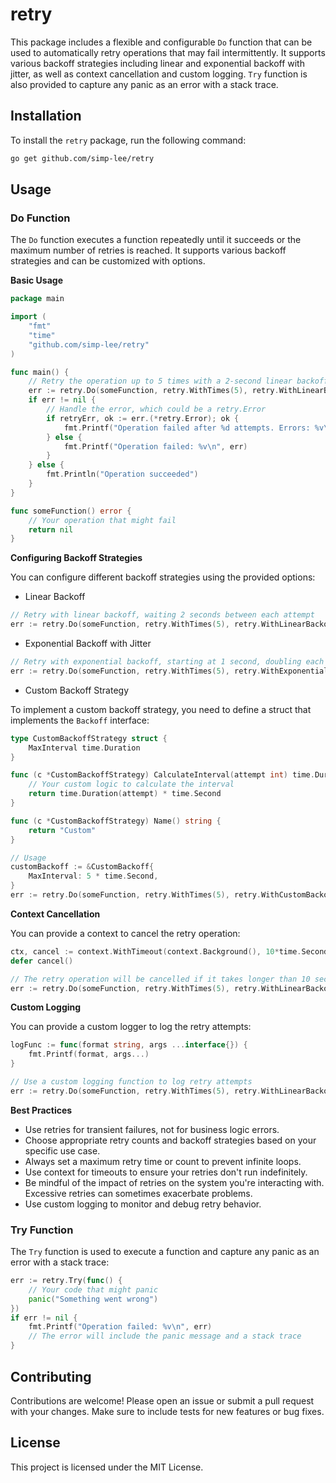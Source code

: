 # retry

This package includes a flexible and configurable `Do` function that can be used to automatically retry operations 
that may fail intermittently. It supports various backoff strategies including linear and exponential backoff with 
jitter, as well as context cancellation and custom logging. `Try` function is also provided to capture any panic as 
an error with a stack trace.

## Installation

To install the `retry` package, run the following command:

```bash
go get github.com/simp-lee/retry
```

## Usage

### Do Function

The `Do` function executes a function repeatedly until it succeeds or the maximum number of retries is reached. It 
supports various backoff strategies and can be customized with options.

**Basic Usage**

```go
package main

import (
	"fmt"
	"time"
	"github.com/simp-lee/retry"
)

func main() {
	// Retry the operation up to 5 times with a 2-second linear backoff
	err := retry.Do(someFunction, retry.WithTimes(5), retry.WithLinearBackoff(2*time.Second))
	if err != nil {
		// Handle the error, which could be a retry.Error
		if retryErr, ok := err.(*retry.Error); ok {
			fmt.Printf("Operation failed after %d attempts. Errors: %v\n", retryErr.MaxRetries, retryErr.Errors)
		} else {
			fmt.Printf("Operation failed: %v\n", err)
		}
	} else {
		fmt.Println("Operation succeeded")
	}
}

func someFunction() error {
	// Your operation that might fail
	return nil
}
```

**Configuring Backoff Strategies**

You can configure different backoff strategies using the provided options:

- Linear Backoff

```go
// Retry with linear backoff, waiting 2 seconds between each attempt
err := retry.Do(someFunction, retry.WithTimes(5), retry.WithLinearBackoff(2*time.Second))
```

- Exponential Backoff with Jitter

```go
// Retry with exponential backoff, starting at 1 second, doubling each time, up to 10 seconds, with up to 500ms of jitter
err := retry.Do(someFunction, retry.WithTimes(5), retry.WithExponentialBackoff(1*time.Second, 10*time.Second, 500*time.Millisecond))
```

- Custom Backoff Strategy

To implement a custom backoff strategy, you need to define a struct that implements the `Backoff` interface:

```go
type CustomBackoffStrategy struct {
	MaxInterval time.Duration
}

func (c *CustomBackoffStrategy) CalculateInterval(attempt int) time.Duration {
	// Your custom logic to calculate the interval
	return time.Duration(attempt) * time.Second
}

func (c *CustomBackoffStrategy) Name() string {
	return "Custom"
}

// Usage
customBackoff := &CustomBackoff{
	MaxInterval: 5 * time.Second,
}
err := retry.Do(someFunction, retry.WithTimes(5), retry.WithCustomBackoff(customBackoff))
```

**Context Cancellation**

You can provide a context to cancel the retry operation:

```go
ctx, cancel := context.WithTimeout(context.Background(), 10*time.Second)
defer cancel()

// The retry operation will be cancelled if it takes longer than 10 seconds
err := retry.Do(someFunction, retry.WithTimes(5), retry.WithLinearBackoff(2*time.Second), retry.WithContext(ctx))
```

**Custom Logging**

You can provide a custom logger to log the retry attempts:

```go
logFunc := func(format string, args ...interface{}) {
	fmt.Printf(format, args...)
}

// Use a custom logging function to log retry attempts
err := retry.Do(someFunction, retry.WithTimes(5), retry.WithLinearBackoff(2*time.Second), retry.WithLogger(logFunc))
```

**Best Practices**

- Use retries for transient failures, not for business logic errors.
- Choose appropriate retry counts and backoff strategies based on your specific use case.
- Always set a maximum retry time or count to prevent infinite loops.
- Use context for timeouts to ensure your retries don't run indefinitely.
- Be mindful of the impact of retries on the system you're interacting with. Excessive retries can sometimes exacerbate problems.
- Use custom logging to monitor and debug retry behavior.

### Try Function

The `Try` function is used to execute a function and capture any panic as an error with a stack trace:

```go
err := retry.Try(func() { 
	// Your code that might panic
	panic("Something went wrong")
})
if err != nil {
	fmt.Printf("Operation failed: %v\n", err)
	// The error will include the panic message and a stack trace
}
```

## Contributing

Contributions are welcome! Please open an issue or submit a pull request with your changes. Make sure to include tests for new features or bug fixes.

## License

This project is licensed under the MIT License.